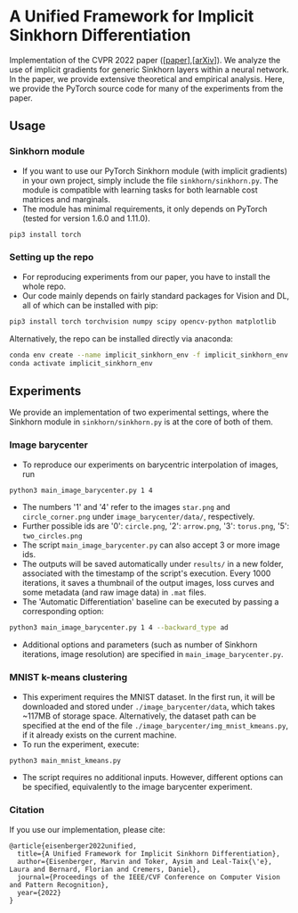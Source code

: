 <h1> A Unified Framework for Implicit Sinkhorn Differentiation </h1>

Implementation of the CVPR 2022 paper ([[paper](https://openaccess.thecvf.com/content/CVPR2022/papers/Eisenberger_A_Unified_Framework_for_Implicit_Sinkhorn_Differentiation_CVPR_2022_paper.pdf)],[[arXiv](https://arxiv.org/abs/2205.06688)]). We analyze the use of implicit gradients for generic Sinkhorn layers within a neural network. In the paper, we provide extensive theoretical and empirical analysis. Here, we provide the PyTorch source code for many of the experiments from the paper.

## Usage

### Sinkhorn module

* If you want to use our PyTorch Sinkhorn module (with implicit gradients) in your own project, simply include the file `sinkhorn/sinkhorn.py`. The module is compatible with learning tasks for both learnable cost matrices and marginals.
* The module has minimal requirements, it only depends on PyTorch (tested for version 1.6.0 and 1.11.0).
```bash
pip3 install torch
```

### Setting up the repo
* For reproducing experiments from our paper, you have to install the whole repo.
* Our code mainly depends on fairly standard packages for Vision and DL, all of which can be installed with pip:
```bash
pip3 install torch torchvision numpy scipy opencv-python matplotlib
```
Alternatively, the repo can be installed directly via anaconda:
```bash
conda env create --name implicit_sinkhorn_env -f implicit_sinkhorn_env.yml
conda activate implicit_sinkhorn_env
```

## Experiments
We provide an implementation of two experimental settings, where the Sinkhorn module in `sinkhorn/sinkhorn.py` is at the core of both of them.
### Image barycenter
* To reproduce our experiments on barycentric interpolation of images, run
```bash
python3 main_image_barycenter.py 1 4
```
* The numbers '1' and '4' refer to the images `star.png` and `circle_corner.png` under `image_barycenter/data/`, respectively.
* Further possible ids are '0': `circle.png`, '2': `arrow.png`, '3': `torus.png`, '5': `two_circles.png`
* The script `main_image_barycenter.py` can also accept 3 or more image ids.
* The outputs will be saved automatically under `results/` in a new folder, associated with the timestamp of the script's execution. Every 1000 iterations, it saves a thumbnail of the output images, loss curves and some metadata (and raw image data) in `.mat` files.
* The 'Automatic Differentiation' baseline can be executed by passing a corresponding option:
```bash
python3 main_image_barycenter.py 1 4 --backward_type ad
```
* Additional options and parameters (such as number of Sinkhorn iterations, image resolution) are specified in `main_image_barycenter.py`. 


### MNIST k-means clustering
* This experiment requires the MNIST dataset. In the first run, it will be downloaded and stored  under `./image_barycenter/data`, which takes ~117MB of storage space. Alternatively, the dataset path can be specified at the end of the file `./image_barycenter/img_mnist_kmeans.py`, if it already exists on the current machine.
* To run the experiment, execute:
```bash
python3 main_mnist_kmeans.py
```
* The script requires no additional inputs. However, different options can be specified, equivalently to the image barycenter experiment.

### Citation
If you use our implementation, please cite:
```
@article{eisenberger2022unified,
  title={A Unified Framework for Implicit Sinkhorn Differentiation},
  author={Eisenberger, Marvin and Toker, Aysim and Leal-Taix{\'e}, Laura and Bernard, Florian and Cremers, Daniel},
  journal={Proceedings of the IEEE/CVF Conference on Computer Vision and Pattern Recognition},
  year={2022}
}
```
